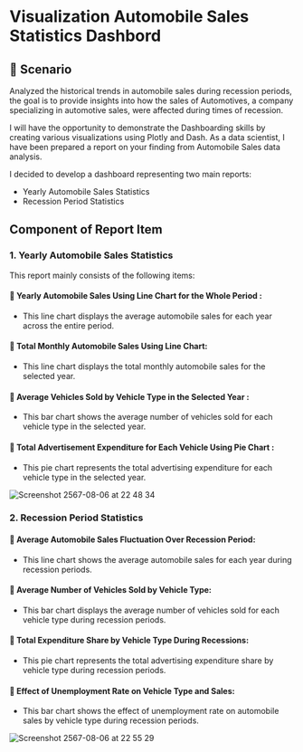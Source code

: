 # Visualization Automobile Sales Statistics Dashbord

## 🔑 Scenario

Analyzed the historical trends in automobile sales during recession periods, the goal is to provide insights into how the sales of Automotives, a company specializing in automotive sales, were affected during times of recession.

I will have the opportunity to demonstrate the Dashboarding skills by creating various visualizations using Plotly and Dash. As a data scientist, I have been prepared a report on your finding from Automobile Sales data analysis.

I decided to develop a dashboard representing two main reports:
  - Yearly Automobile Sales Statistics
  - Recession Period Statistics







## Component of Report Item

### 1. Yearly Automobile Sales Statistics

This report mainly consists of the following items:

#### 📌 Yearly Automobile Sales Using Line Chart for the Whole Period : 
- This line chart displays the average automobile sales for each year across the entire period.

#### 📌 Total Monthly Automobile Sales Using Line Chart:
- This line chart displays the total monthly automobile sales for the selected year.

#### 📌 Average Vehicles Sold by Vehicle Type in the Selected Year :
- This bar chart shows the average number of vehicles sold for each vehicle type in the selected year.

#### 📌 Total Advertisement Expenditure for Each Vehicle Using Pie Chart :
- This pie chart represents the total advertising expenditure for each vehicle type in the selected year.

![Screenshot 2567-08-06 at 22 48 34](https://github.com/user-attachments/assets/37e7c523-a3f6-4654-9fc0-0da9b0fd24f6)

### 2. Recession Period Statistics

#### 📌 Average Automobile Sales Fluctuation Over Recession Period:
- This line chart shows the average automobile sales for each year during recession periods.

#### 📌 Average Number of Vehicles Sold by Vehicle Type:
- This bar chart displays the average number of vehicles sold for each vehicle type during recession periods.

#### 📌 Total Expenditure Share by Vehicle Type During Recessions:
- This pie chart represents the total advertising expenditure share by vehicle type during recession periods.

#### 📌 Effect of Unemployment Rate on Vehicle Type and Sales:
- This bar chart shows the effect of unemployment rate on automobile sales by vehicle type during recession periods.




![Screenshot 2567-08-06 at 22 55 29](https://github.com/user-attachments/assets/56e25124-3e02-425e-89d7-b61ae61ccc6c)

